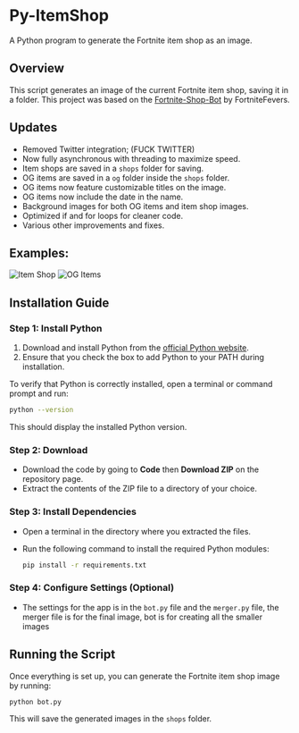 # Py-ItemShop
A Python program to generate the Fortnite item shop as an image.

## Overview
This script generates an image of the current Fortnite item shop, saving it in a folder. This project was based on the [Fortnite-Shop-Bot](https://github.com/FortniteFevers/Fortnite-Shop-Bot) by FortniteFevers.

## Updates
- Removed Twitter integration; (FUCK TWITTER)
- Now fully asynchronous with threading to maximize speed.
- Item shops are saved in a `shops` folder for saving.
- OG items are saved in a `og` folder inside the `shops` folder.
- OG items now feature customizable titles on the image.
- OG items now include the date in the name.
- Background images for both OG items and item shop images.
- Optimized if and for loops for cleaner code.
- Various other improvements and fixes.



## Examples:
![Item Shop](https://cdn.ajaxfnc.com/uploads/shopballs/shop.jpg)
![OG Items](https://cdn.ajaxfnc.com/uploads/shopballs/ogitems.jpg)



## Installation Guide

### Step 1: Install Python
1. Download and install Python from the [official Python website](https://www.python.org/downloads/).
2. Ensure that you check the box to add Python to your PATH during installation.

To verify that Python is correctly installed, open a terminal or command prompt and run:

```bash
python --version
```

This should display the installed Python version.

### Step 2: Download
- Download the code by going to **Code** then **Download ZIP** on the repository page.
- Extract the contents of the ZIP file to a directory of your choice.

### Step 3: Install Dependencies
- Open a terminal in the directory where you extracted the files.
- Run the following command to install the required Python modules:

  ```bash
  pip install -r requirements.txt
  ```

### Step 4: Configure Settings (Optional)
- The settings for the app is in the `bot.py` file and the `merger.py` file, the merger file is for the final image, bot is for creating all the smaller images

## Running the Script
Once everything is set up, you can generate the Fortnite item shop image by running:

```bash
python bot.py
```

This will save the generated images in the `shops` folder.
